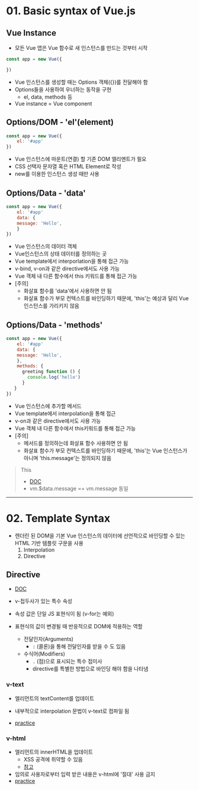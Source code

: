 # 01. Basic syntax of Vue.js

## Vue Instance

- 모든 Vue 앱은 Vue 함수로 새 인스턴스를 만드는 것부터 시작

```javascript
const app = new Vue({

})
```

- Vue 인스턴스를 생성할 때는 Options 객체({})를 전달해야 함
- Options들을 사용하여 우너하는 동작을 구현
  - el, data, methods 등
- Vue instance = Vue component



## Options/DOM - 'el'(element)

```javascript
const app = new Vue({
	el: '#app'
})
```

- Vue 인스턴스에 마운트(연결) 할 기존 DOM 엘리멘트가 필요
- CSS 선택자 문자열 혹은 HTML Element로 작성
- new를 이용한 인스턴스 생성 때만 사용



## Options/Data - 'data'
```javascript
const app = new Vue({
	el: '#app'
    data: {
    message: 'Hello',
	}
})
```

- Vue 인스턴스의 데이터 객체
- Vue인스턴스의 상태 데이터를 정의하는 곳
- Vue template에서 interporlation을 통해 접근 가능
- v-bind, v-on과 같은 directive에서도 사용 가능
- Vue 객체 내 다른 함수에서 this 키워드를 통해 접근 가능
- [주의]
  - 화살표 함수를 'data'에서 사용하면 안 됨
  - 화살표 함수가 부모 컨텍스트를 바인딩하기 때문에, 'this'는 예상과 달리 Vue 인스턴스를 가리키지 않음



## Options/Data - 'methods'
```javascript
const app = new Vue({
	el: '#app'
    data: {
    message: 'Hello',
	},
    methods: {
      greeting function () {
    	console.log('hello')
	  }
   }
})
```

- Vue 인스턴스에 추가할 메서드
- Vue template에서 interpolation을 통해 접근 
- v-on과 같은 directive에서도 사용 가능
- Vue 객체 내 다른 함수에서 this키워드를 통해 접근 가능
- [주의]
  - 메서드를 정의하는데 화살표 함수 사용하면 안 됨
  - 화살표 함수가 부모 컨텍스트를 바인딩하기 때문에, 'this'는 Vue 인스턴스가 아니며 'this.message'는 정의되지 않음

> This
>
> - [DOC](https://kr.vuejs.org/v2/api/#data)
> - vm.$data.message == vm.message 동일

---

# 02. Template Syntax

- 렌더린 된 DOM을 기본 Vue 인스턴스의 데이터에 선언적으로 바인딩할 수 있는 HTML 기반 템플릿 구문을 사용
  1. Interpolation
  2. Directive

## Directive

- [DOC](https://kr.vuejs.org/v2/api/#%EB%94%94%EB%A0%89%ED%8B%B0%EB%B8%8C)

- v-접두사가 있는 특수 속성
- 속성 값은 단일 JS 표현식이 됨 (v-for는 예외)
- 표현식의 값이 변경될 때 반응적으로 DOM에 적용하는 역할
  - 전달인자(Arguments)
    - `:` (콜론)을 통해 전달인자를 받을 수 도 있음
  - 수식어(Modifiers)
    - `.` (점)으로 표시되는 특수 접미사
    - directive를 특별한 방법으로 바인딩 해야 함을 나타냄

### v-text

- 엘리먼트의 textContent를 업데이트
- 내부적으로 interpolation 문법이 v-text로 컴파일 됨

- [practice](../practice/01_intro/03_v-text.html)

### v-html

- 엘리먼트의 innerHTML을 업데이트
  - XSS 공격에 취약할 수 있음
  - [참고](https://velog.io/@raram2/%EB%8B%B9%EC%8B%A0%EC%9D%B4-innerHTML%EC%9D%84-%EC%93%B0%EB%A9%B4-%EC%95%88%EB%90%98%EB%8A%94-%EC%9D%B4%EC%9C%A0)
- 임의로 사용자로부터 입력 받은 내용은 v-html에 '절대' 사용 금지
- [practice](../practice/01_intro/03_v-html.html)
